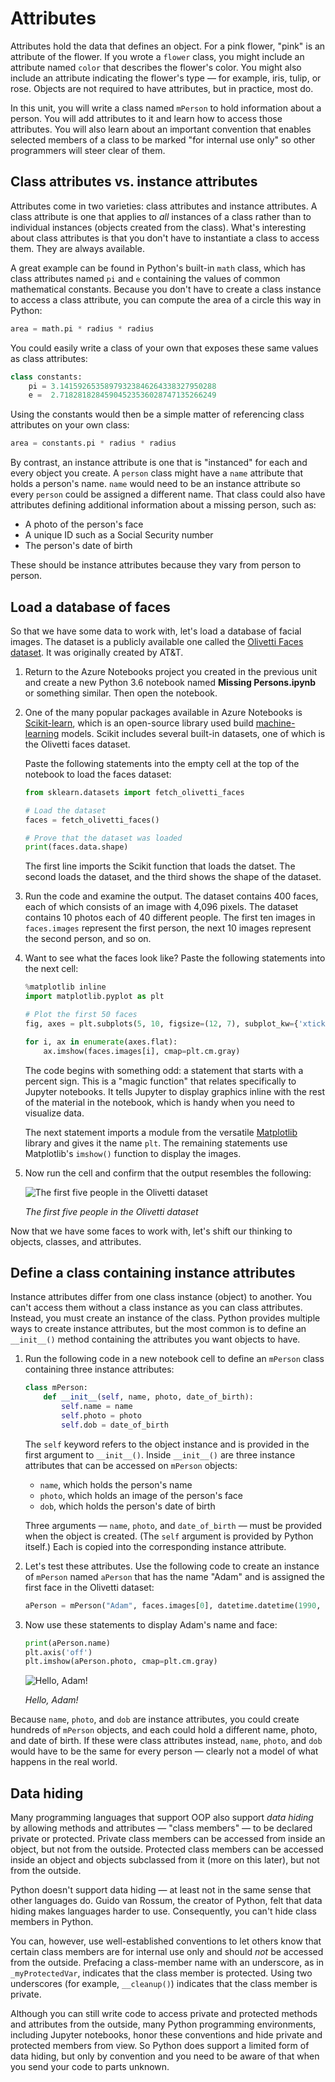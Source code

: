 # Attributes

Attributes hold the data that defines an object. For a pink flower, "pink" is an attribute of the flower. If you wrote a `flower` class, you might include an attribute named `color` that describes the flower's color. You might also include an attribute indicating the flower's type — for example, iris, tulip, or rose. Objects are not required to have attributes, but in practice, most do.

In this unit, you will write a class named `mPerson` to hold information about a person. You will add attributes to it and learn how to access those attributes. You will also learn about an important convention that enables selected members of a class to be marked "for internal use only" so other programmers will steer clear of them.

## Class attributes vs. instance attributes

Attributes come in two varieties: class attributes and instance attributes. A class attribute is one that applies to *all* instances of a class rather than to individual instances (objects created from the class). What's interesting about class attributes is that you don't have to instantiate a class to access them. They are always available. 

A great example can be found in Python's built-in `math` class, which has class attributes named `pi` and `e` containing the values of common mathematical constants. Because you don't have to create a class instance to access a class attribute, you can compute the area of a circle this way in Python:

```python
area = math.pi * radius * radius
```

You could easily write a class of your own that exposes these same values as class attributes:

```python
class constants:
    pi = 3.14159265358979323846264338327950288
    e =  2.71828182845904523536028747135266249
```

Using the constants would then be a simple matter of referencing class attributes on your own class:

```python
area = constants.pi * radius * radius
```

By contrast, an instance attribute is one that is "instanced" for each and every object you create. A `person` class might have a `name` attribute that holds a person's name. `name` would need to be an instance attribute so every `person` could be assigned a different name. That class could also have attributes defining additional information about a missing person, such as:

- A photo of the person's face
- A unique ID such as a Social Security number
- The person's date of birth

These should be instance attributes because they vary from person to person.

## Load a database of faces

So that we have some data to work with, let's load a database of facial images. The dataset is a publicly available one called the [Olivetti Faces dataset](https://scikit-learn.org/0.19/datasets/olivetti_faces.html). It was originally created by AT&T.

1. Return to the Azure Notebooks project you created in the previous unit and create a new Python 3.6 notebook named **Missing Persons.ipynb** or something similar. Then open the notebook.

1. One of the many popular packages available in Azure Notebooks is [Scikit-learn](https://scikit-learn.org/stable/index.html), which is an open-source library used build [machine-learning](https://en.wikipedia.org/wiki/Machine_learning) models. Scikit includes several built-in datasets, one of which is the Olivetti faces dataset.

	Paste the following statements into the empty cell at the top of the notebook to load the faces dataset:

	```python
	from sklearn.datasets import fetch_olivetti_faces
	
	# Load the dataset
	faces = fetch_olivetti_faces()

	# Prove that the dataset was loaded
	print(faces.data.shape)
	```

	The first line imports the Scikit function that loads the datset. The second loads the dataset, and the third shows the shape of the dataset.

1. Run the code and examine the output. The dataset contains 400 faces, each of which consists of an image with 4,096 pixels. The dataset contains 10 photos each of 40 different people. The first ten images in `faces.images` represent the first person, the next 10 images represent the second person, and so on.

1. Want to see what the faces look like? Paste the following statements into the next cell:

	```python
	%matplotlib inline
	import matplotlib.pyplot as plt
	
	# Plot the first 50 faces
	fig, axes = plt.subplots(5, 10, figsize=(12, 7), subplot_kw={'xticks': [], 'yticks': []})
	
	for i, ax in enumerate(axes.flat):
	    ax.imshow(faces.images[i], cmap=plt.cm.gray)
	```

	The code begins with something odd: a statement that starts with a percent sign. This is a "magic function" that relates specifically to Jupyter notebooks. It tells Jupyter to display graphics inline with the rest of the material in the notebook, which is handy when you need to visualize data.

	The next statement imports a module from the versatile [Matplotlib](https://matplotlib.org/) library and gives it the name `plt`. The remaining statements use Matplotlib's `imshow()` function to display the images.

1. Now run the cell and confirm that the output resembles the following:

	![The first five people in the Olivetti dataset](media/show-faces.png)

	_The first five people in the Olivetti dataset_

Now that we have some faces to work with, let's shift our thinking to objects, classes, and attributes.

## Define a class containing instance attributes

Instance attributes differ from one class instance (object) to another. You can't access them without a class instance as you can class attributes. Instead, you must create an instance of the class. Python provides multiple ways to create instance attributes, but the most common is to define an `__init__()` method containing the attributes you want objects to have.

1. Run the following code in a new notebook cell to define an `mPerson` class containing three instance attributes:

	```python
	class mPerson:
	    def __init__(self, name, photo, date_of_birth):
	        self.name = name
	        self.photo = photo
	        self.dob = date_of_birth
	```

	The `self` keyword refers to the object instance and is provided in the first argument to `__init__()`. Inside `__init__()` are three instance attributes that can be accessed on `mPerson` objects:

	- `name`, which holds the person's name
	- `photo`, which holds an image of the person's face
	- `dob`, which holds the person's date of birth

	Three arguments — `name`, `photo`, and `date_of_birth` — must be provided when the object is created. (The `self` argument is provided by Python itself.) Each is copied into the corresponding instance attribute.

1. Let's test these attributes. Use the following code to create an instance of `mPerson` named `aPerson` that has the name "Adam" and is assigned the first face in the Olivetti dataset:

	```python
	aPerson = mPerson("Adam", faces.images[0], datetime.datetime(1990, 9, 16))
	```

1. Now use these statements to display Adam's name and face:

	```python
	print(aPerson.name)
	plt.axis('off')
	plt.imshow(aPerson.photo, cmap=plt.cm.gray)
	```

	![Hello, Adam!](media/adams-face.png)

	_Hello, Adam!_

Because `name`, `photo`, and `dob` are instance attributes, you could create hundreds of `mPerson` objects, and each could hold a different name, photo, and date of birth. If these were class attributes instead, `name`, `photo`, and `dob` would have to be the same for every person — clearly not a model of what happens in the real world.

## Data hiding

Many programming languages that support OOP also support *data hiding* by allowing methods and attributes — "class members" — to be declared private or protected. Private class members can be accessed from inside an object, but not from the outside. Protected class members can be accessed inside an object and objects subclassed from it (more on this later), but not from the outside.

Python doesn't support data hiding — at least not in the same sense that other languages do. Guido van Rossum, the creator of Python, felt that data hiding makes languages harder to use. Consequently, you can't hide class members in Python.

You can, however, use well-established conventions to let others know that certain class members are for internal use only and should *not* be accessed from the outside. Prefacing a class-member name with an underscore, as in `_myProtectedVar`, indicates that the class member is protected. Using two underscores (for example, `__cleanup()`) indicates that the class member is private.

Although you can still write code to access private and protected methods and attributes from the outside, many Python programming environments, including Jupyter notebooks, honor these conventions and hide private and protected members from view. So Python does support a limited form of data hiding, but only by convention and you need to be aware of that when you send your code to parts unknown.